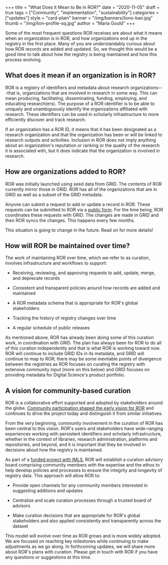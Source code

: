 +++
title = "What Does it Mean to Be in ROR?"
date = "2020-11-05"
draft = true
tags = ["Community", "implementation", "sustainability"]
categories = ["updates"]
style = "card-plain"
banner = "/img/banners/lions-ban.jpg"
thumb = "/img/lion-profile-sq.jpg"
author = "Maria Gould"
+++

Some of the most frequent questions ROR receives are about what it means when an organization is in ROR, and how organizations end up in the registry in the first place. Many of you are understandably curious about how ROR records are added and updated. So, we thought this would be a good time to talk about how the registry is being maintained and how this process evolving.

## What does it mean if an organization is in ROR?

ROR is a registry of identifiers and metadata about research organizations---that is, organizations that are involved in research in some way. This can mean producing, facilitating, disseminating, funding, employing, and educating research(ers). The purpose of a ROR identifier is to be able to uniquely and unambiguously identify the organizations affiliated with research. These identifiers can be used in scholarly infrastructure to more efficiently discover and track research.

If an organization has a ROR ID, it means that it has been designated as a research organization and that the organization has been or will be linked to research outputs and activities. Inclusion in ROR does not imply anything about an organization's reputation or ranking or the quality of the research it is associated with, but it does indicate that the organization is involved in research.

## How are organizations added to ROR? 

ROR was initially launched using seed data from GRID. The contents of ROR currently mirror those in GRID. ROR has all of the organizations that are in GRID as well as a subset of the GRID metadata.

Anyone can submit a request to add or update a record in ROR. These requests can be submitted to ROR via a [public form](https://ror.org/curation). For the time being, ROR coordinates these requests with GRID. The changes are made in GRID and then ROR syncs the changes. This happens every few months.

This situation is going to change in the future. Read on for more details!

## How will ROR be maintained over time?

The work of maintaining ROR over time, which we refer to as curation, involves infrastructure and workflows to support:

-   Receiving, reviewing, and approving requests to add, update, merge, and deprecate records

-   Consistent and transparent policies around how records are added and maintained

-   A ROR metadata schema that is appropriate for ROR's global stakeholders

-   Tracking the history of registry changes over time

-   A regular schedule of public releases

As mentioned above, ROR has already been doing some of this curation work, in coordination with GRID. The plan has always been for ROR to do all of this curation independently and that is what ROR is working toward now. ROR will continue to include GRID IDs in its metadata, and GRID will continue to map to ROR; there may be some inevitable points of divergence between the registries as ROR focuses on curating the registry with extensive community input (more on this below) and GRID focuses on providing metadata for Digital Science's product portfolio.

## A vision for community-based curation

ROR is a collaborative effort supported and adopted by stakeholders around the globe. [Community participation shaped the early vision for ROR](https://ror.org/about#history) and continues to drive the project today and distinguish it from similar initiatives.

From the very beginning, community involvement in the curation of ROR has been central to this vision. ROR's users and stakeholders have wide-ranging experiences working with persistent identifiers and scholarly infrastructure, whether in the context of libraries, research administration, platforms and repositories, and beyond, and it is important that they be involved in decisions about how the registry is maintained.

As part of a [funded project with IMLS](https://www.imls.gov/grants/awarded/lg-246305-ols-20), ROR will establish a curation advisory board comprising community members with the expertise and the ethos to help develop policies and processes to ensure the integrity and longevity of registry data. This approach will allow ROR to: 

-   Provide open channels for any community members interested in suggesting additions and updates

-   Centralize and scale curation processes through a trusted board of advisors

-   Make curation decisions that are appropriate for ROR's global stakeholders and also applied consistently and transparently across the dataset

This model will evolve over time as ROR grows and is more widely adopted. We are focused on reaching key milestones while continuing to make adjustments as we go along.  In forthcoming updates, we will share more about ROR's plans with curation. Please get in touch with ROR if you have any questions or suggestions at this time.
